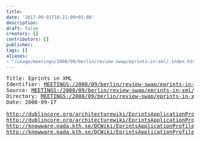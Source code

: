 ```yaml
---
title: 
date: '2017-09-01T16:21:09+01:00'
description: 
draft: false
creators: []
contributors: []
publisher: 
tags: []
aliases:
- "/usage/meetings/2008/09/berlin/review-swap/eprints-in-xml/.index.html"
---
```


<pre>
Title: Eprints in XML
Identifier: <a href="http://dublincore.org/usage/meetings/2008/09/berlin/review-swap/eprints-in-xml/.index.html">MEETINGS:/2008/09/berlin/review-swap/eprints-in-xml/.index.html</a>
Source: <a href="http://dublincore.org/usage/meetings/2008/09/berlin/review-swap/eprints-in-xml/index.txt">MEETINGS:/2008/09/berlin/review-swap/eprints-in-xml/index.txt</a>
Directory: <a href="http://dublincore.org/usage/meetings/2008/09/berlin/review-swap/eprints-in-xml/">MEETINGS:/2008/09/berlin/review-swap/eprints-in-xml/</a>
Date: 2008-09-17

<a href="http://dublincore.org/architecturewiki/EprintsApplicationProfile">http://dublincore.org/architecturewiki/EprintsApplicationProfile</a>
<a href="http://dublincore.org/architecturewiki/EprintsApplicationProfile?action=DSP2XML">http://dublincore.org/architecturewiki/EprintsApplicationProfile?action=DSP2XML</a>
<a href="http://knowware.nada.kth.se/DCWiki/EprintsApplicationProfile">http://knowware.nada.kth.se/DCWiki/EprintsApplicationProfile</a>
<a href="http://knowware.nada.kth.se/DCWiki/EprintsApplicationProfile?action=DSP2XML">http://knowware.nada.kth.se/DCWiki/EprintsApplicationProfile?action=DSP2XML</a>
</pre>
